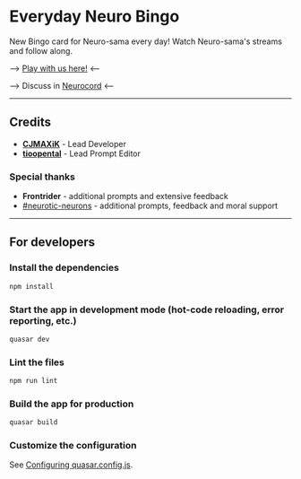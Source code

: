# Everyday Neuro Bingo

New Bingo card for Neuro-sama every day! Watch Neuro-sama's streams and follow along.

--> [Play with us here!](https://bingo.nuero.fun/) <--

--> Discuss in [Neurocord](https://discord.com/channels/574720535888396288/1110199900114780182) <--

---

## Credits
- [**CJMAXiK**](https://cjmaxik.ru) - Lead Developer
- [**tioopental**](https://discord.com/users/215881919206785024) - Lead Prompt Editor

### Special thanks
- **Frontrider** - additional prompts and extensive feedback
- [#neurotic-neurons](https://discord.gg/neurosama) - additional prompts, feedback and moral support

---

## For developers

### Install the dependencies
```bash
npm install
```

### Start the app in development mode (hot-code reloading, error reporting, etc.)
```bash
quasar dev
```

### Lint the files
```bash
npm run lint
```

### Build the app for production
```bash
quasar build
```

### Customize the configuration
See [Configuring quasar.config.js](https://v2.quasar.dev/quasar-cli-vite/quasar-config-js).
